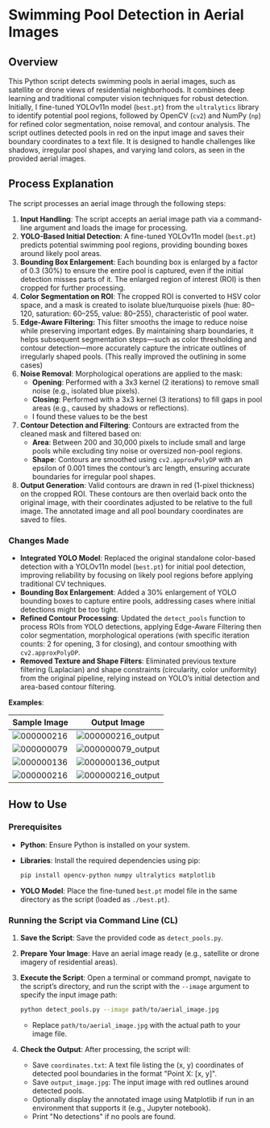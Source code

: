 # Swimming Pool Detection in Aerial Images

## Overview
This Python script detects swimming pools in aerial images, such as satellite or drone views of residential neighborhoods. It combines deep learning and traditional computer vision techniques for robust detection. Initially, I fine-tuned YOLOv11n model (`best.pt`) from the `ultralytics` library to identify potential pool regions, followed by OpenCV (`cv2`) and NumPy (`np`) for refined color segmentation, noise removal, and contour analysis. The script outlines detected pools in red on the input image and saves their boundary coordinates to a text file. It is designed to handle challenges like shadows, irregular pool shapes, and varying land colors, as seen in the provided aerial images.

## Process Explanation
The script processes an aerial image through the following steps:

1. **Input Handling**: The script accepts an aerial image path via a command-line argument and loads the image for processing.
2. **YOLO-Based Initial Detection**: A fine-tuned YOLOv11n model (`best.pt`) predicts potential swimming pool regions, providing bounding boxes around likely pool areas.
3. **Bounding Box Enlargement**: Each bounding box is enlarged by a factor of 0.3 (30%) to ensure the entire pool is captured, even if the initial detection misses parts of it. The enlarged region of interest (ROI) is then cropped for further processing.
4. **Color Segmentation on ROI**: The cropped ROI is converted to HSV color space, and a mask is created to isolate blue/turquoise pixels (hue: 80–120, saturation: 60–255, value: 80–255), characteristic of pool water.
5. **Edge-Aware Filtering:** This filter smooths the image to reduce noise while preserving important edges. By maintaining sharp boundaries, it helps subsequent segmentation steps—such as color thresholding and contour detection—more accurately capture the intricate outlines of irregularly shaped pools. (This really improved the outlining in some cases) 
6. **Noise Removal**: Morphological operations are applied to the mask:
   - **Opening**: Performed with a 3x3 kernel (2 iterations) to remove small noise (e.g., isolated blue pixels).
   - **Closing**: Performed with a 3x3 kernel (3 iterations) to fill gaps in pool areas (e.g., caused by shadows or reflections).
   - I found these values to be the best
7. **Contour Detection and Filtering**: Contours are extracted from the cleaned mask and filtered based on:
   - **Area**: Between 200 and 30,000 pixels to include small and large pools while excluding tiny noise or oversized non-pool regions.
   - **Shape**: Contours are smoothed using `cv2.approxPolyDP` with an epsilon of 0.001 times the contour’s arc length, ensuring accurate boundaries for irregular pool shapes.
8. **Output Generation**: Valid contours are drawn in red (1-pixel thickness) on the cropped ROI. These contours are then overlaid back onto the original image, with their coordinates adjusted to be relative to the full image. The annotated image and all pool boundary coordinates are saved to files.

### Changes Made
- **Integrated YOLO Model**: Replaced the original standalone color-based detection with a YOLOv11n model (`best.pt`) for initial pool detection, improving reliability by focusing on likely pool regions before applying traditional CV techniques.
- **Bounding Box Enlargement**: Added a 30% enlargement of YOLO bounding boxes to capture entire pools, addressing cases where initial detections might be too tight.
- **Refined Contour Processing**: Updated the `detect_pools` function to process ROIs from YOLO detections, applying Edge-Aware Filtering then color segmentation, morphological operations (with specific iteration counts: 2 for opening, 3 for closing), and contour smoothing with `cv2.approxPolyDP`.
- **Removed Texture and Shape Filters**: Eliminated previous texture filtering (Laplacian) and shape constraints (circularity, color uniformity) from the original pipeline, relying instead on YOLO’s initial detection and area-based contour filtering.

**Examples**:

| Sample Image | Output Image |
|-------------|-------------|
| ![000000216](https://yourkln.com/assets/07.jpg) | ![000000216_output](https://yourkln.com/assets/07_output.jpg) |
| ![000000079](https://yourkln.com/assets/000000079.jpg) | ![000000079_output](https://yourkln.com/assets/000000079_output.jpg) |
| ![000000136](https://yourkln.com/assets/000000136.jpg) | ![000000136_output](https://yourkln.com/assets/000000136_output.jpg) |
| ![000000216](https://yourkln.com/assets/000000216.jpg) | ![000000216_output](https://yourkln.com/assets/000000216_output.jpg) |

## How to Use

### Prerequisites

- **Python**: Ensure Python is installed on your system.
- **Libraries**: Install the required dependencies using pip:
  
  ```bash
  pip install opencv-python numpy ultralytics matplotlib
  ```
  
- **YOLO Model**: Place the fine-tuned `best.pt` model file in the same directory as the script (loaded as `./best.pt`).

### Running the Script via Command Line (CL)
1. **Save the Script**: Save the provided code as `detect_pools.py`.
2. **Prepare Your Image**: Have an aerial image ready (e.g., satellite or drone imagery of residential areas).
3. **Execute the Script**: Open a terminal or command prompt, navigate to the script’s directory, and run the script with the `--image` argument to specify the input image path:
   
   ```bash
   python detect_pools.py --image path/to/aerial_image.jpg
   ```
   
   - Replace `path/to/aerial_image.jpg` with the actual path to your image file.
   
4. **Check the Output**: After processing, the script will:
   - Save `coordinates.txt`: A text file listing the (x, y) coordinates of detected pool boundaries in the format "Point X: [x, y]".
   - Save `output_image.jpg`: The input image with red outlines around detected pools.
   - Optionally display the annotated image using Matplotlib if run in an environment that supports it (e.g., Jupyter notebook).
   - Print "No detections" if no pools are found.
